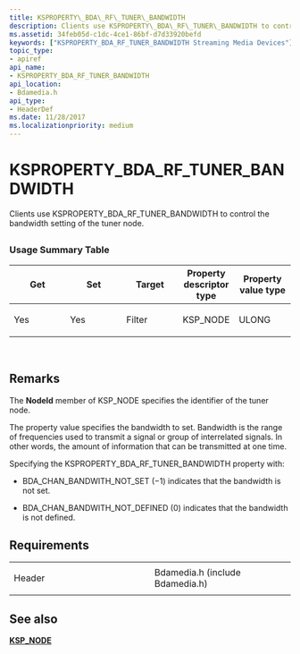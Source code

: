```yaml
---
title: KSPROPERTY\_BDA\_RF\_TUNER\_BANDWIDTH
description: Clients use KSPROPERTY\_BDA\_RF\_TUNER\_BANDWIDTH to control the bandwidth setting of the tuner node.
ms.assetid: 34feb05d-c1dc-4ce1-86bf-d7d33920befd
keywords: ["KSPROPERTY_BDA_RF_TUNER_BANDWIDTH Streaming Media Devices"]
topic_type:
- apiref
api_name:
- KSPROPERTY_BDA_RF_TUNER_BANDWIDTH
api_location:
- Bdamedia.h
api_type:
- HeaderDef
ms.date: 11/28/2017
ms.localizationpriority: medium
---
```


# KSPROPERTY\_BDA\_RF\_TUNER\_BANDWIDTH


Clients use KSPROPERTY\_BDA\_RF\_TUNER\_BANDWIDTH to control the bandwidth setting of the tuner node.

## <span id="ddk_ksproperty_bda_rf_tuner_bandwidth_ks"></span><span id="DDK_KSPROPERTY_BDA_RF_TUNER_BANDWIDTH_KS"></span>


### Usage Summary Table

<table>
<colgroup>
<col width="20%" />
<col width="20%" />
<col width="20%" />
<col width="20%" />
<col width="20%" />
</colgroup>
<thead>
<tr class="header">
<th>Get</th>
<th>Set</th>
<th>Target</th>
<th>Property descriptor type</th>
<th>Property value type</th>
</tr>
</thead>
<tbody>
<tr class="odd">
<td><p>Yes</p></td>
<td><p>Yes</p></td>
<td><p>Filter</p></td>
<td><p>KSP_NODE</p></td>
<td><p>ULONG</p></td>
</tr>
</tbody>
</table>

 

Remarks
-------

The **NodeId** member of KSP\_NODE specifies the identifier of the tuner node.

The property value specifies the bandwidth to set. Bandwidth is the range of frequencies used to transmit a signal or group of interrelated signals. In other words, the amount of information that can be transmitted at one time.

Specifying the KSPROPERTY\_BDA\_RF\_TUNER\_BANDWIDTH property with:

-   BDA\_CHAN\_BANDWITH\_NOT\_SET (−1) indicates that the bandwidth is not set.

-   BDA\_CHAN\_BANDWITH\_NOT\_DEFINED (0) indicates that the bandwidth is not defined.

Requirements
------------

<table>
<colgroup>
<col width="50%" />
<col width="50%" />
</colgroup>
<tbody>
<tr class="odd">
<td><p>Header</p></td>
<td>Bdamedia.h (include Bdamedia.h)</td>
</tr>
</tbody>
</table>

## See also


[**KSP\_NODE**](https://msdn.microsoft.com/library/windows/hardware/ff566720)

 

 







